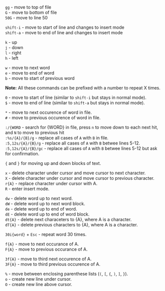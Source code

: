 `gg` - move to top of file  
`G` - move to bottom of file  
`50G` - move to line 50

`shift-i` - move to start of line and changes to insert mode  
`shift-a` - move to end of line  and changes to insert mode  

`k` - up  
`j` - down  
`l` - right  
`h` - left  

`w` - move to next word  
`e` - move to end of word  
`b` - move to start of previous word  

**Note:** All these commands can be prefixed with a number to repeat X times.  

`0` - move to start of line  (similar to `shift-i` but stays in normal mode).  
`$` - move to end of line (similar to `shift-a` but stays in normal mode).  

`*` - move to next occurence of word in file.  
`#` - move to previous occurence of word in file.  

`:/{WORD` - search for {WORD} in file, press `n` to move down to each next hit, and `N` to move to previous hit  
`:%s/{A}/{B}/g` - replace all cases of `A` with `B` in file.  
`:5,12s/{A}/{B}/g` - replace all cases of `A` with `B` betwee lines 5-12.  
`:5,12s/{A}/{B}/gc` - replace all cases of `A` with `B` betwee lines 5-12 but ask for confirmation.  

`{` and `}` for moving up and down blocks of text.  

`x` - delete character under cursor and move cursor to next character.  
`X` - delete character under cursor and move cursor to previous character.  
`r{A}` - replace character under cursor with A.  
`R` - enter insert mode.  

`dw` - delete word up to next word.  
`dW` - delete word up to next word block.  
`de` - delete word up to end of word.  
`dE` - delete word up to end of word block.  
`dt{A}` - delete next characeters to {A}, where A is a character.  
`dT{A}` - delete previous characters to {A}, where A is a character. 

`30i{word}` + `Esc` - repeat word 30 times.  

`f{A}` - move to next occurance of A.  
`F{A}` - move to previous occurance of A.

`3f{A}` - move to third next occurence of A.  
`3F{A}` - move to third previous occurence of A.  

`%` - move between enclosing parenthese lists (`(`, `[`, `{`, `)`, `]`, `}`).  
`o` - create new line under cursor.  
`O` - create new line above cursor.  
